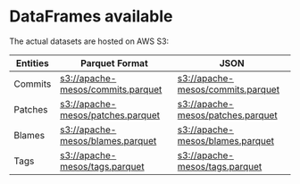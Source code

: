 # DataFrames available

The actual datasets are hosted on AWS S3:

Entities|Parquet Format|JSON
---|---|---
Commits|[s3://apache-mesos/commits.parquet](https://s3.amazonaws.com/apache-mesos/commits.parquet)|[s3://apache-mesos/commits.parquet](https://s3.amazonaws.com/apache-mesos/commits.parquet)
Patches|[s3://apache-mesos/patches.parquet](https://s3.amazonaws.com/apache-mesos/patches.parquet)|[s3://apache-mesos/patches.parquet](https://s3.amazonaws.com/apache-mesos/patches.parquet)
Blames|[s3://apache-mesos/blames.parquet](https://s3.amazonaws.com/apache-mesos/blames.parquet)|[s3://apache-mesos/blames.parquet](https://s3.amazonaws.com/apache-mesos/blames.parquet)
Tags|[s3://apache-mesos/tags.parquet](https://s3.amazonaws.com/apache-mesos/tags.parquet)|[s3://apache-mesos/tags.parquet](https://s3.amazonaws.com/apache-mesos/tags.parquet)
